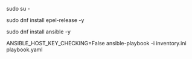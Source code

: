 sudo su -

sudo dnf install epel-release -y

sudo dnf install ansible -y

ANSIBLE_HOST_KEY_CHECKING=False ansible-playbook -i inventory.ini playbook.yaml

